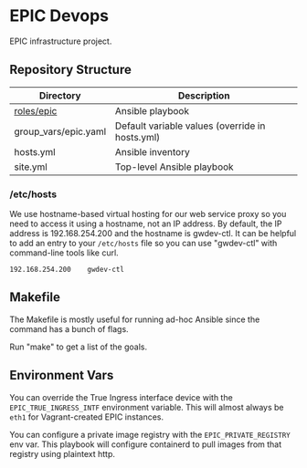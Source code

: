# EPIC Devops

EPIC infrastructure project.

## Repository Structure

| Directory              | Description                                     |
| ---------------------- | -----------------------------------------       |
| [roles/epic](roles/epic) | Ansible playbook                                |
| group_vars/epic.yaml   | Default variable values (override in hosts.yml) |
| hosts.yml              | Ansible inventory                               |
| site.yml               | Top-level Ansible playbook                      |

### /etc/hosts

We use hostname-based virtual hosting for our web service proxy so you need to access it using a hostname, not an IP address.
By default, the IP address is 192.168.254.200 and the hostname is gwdev-ctl.
It can be helpful to add an entry to your `/etc/hosts` file so you can use "gwdev-ctl" with command-line tools like curl.

```
192.168.254.200    gwdev-ctl
```

## Makefile

The Makefile is mostly useful for running ad-hoc Ansible since the
command has a bunch of flags.

Run "make" to get a list of the goals.

## Environment Vars

You can override the True Ingress interface device with the
```EPIC_TRUE_INGRESS_INTF``` environment variable. This will almost
always be ```eth1``` for Vagrant-created EPIC instances.

You can configure a private image registry with the ```EPIC_PRIVATE_REGISTRY``` env var. This playbook will configure containerd to pull images from that registry using plaintext http.
